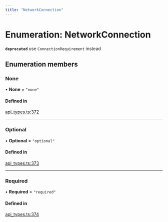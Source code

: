 ```yaml
---
title: "NetworkConnection"
---
```

# Enumeration: NetworkConnection

**`deprecated`** use `ConnectionRequirement` instead

## Enumeration members

### None

• **None** = `"none"`

#### Defined in

[api_types.ts:372](https://github.com/coda/packs-sdk/blob/main/api_types.ts#L372)

___

### Optional

• **Optional** = `"optional"`

#### Defined in

[api_types.ts:373](https://github.com/coda/packs-sdk/blob/main/api_types.ts#L373)

___

### Required

• **Required** = `"required"`

#### Defined in

[api_types.ts:374](https://github.com/coda/packs-sdk/blob/main/api_types.ts#L374)
